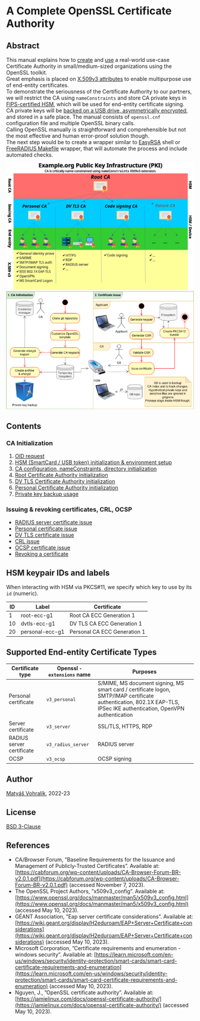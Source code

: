 # A Complete OpenSSL Certificate Authority
## Abstract
This manual explains how to [create](man/init-root.md) and [use](man/issue-personal.md) a real-world use-case Certificate Authority in small/medium-sized organizations using the OpenSSL toolkit.  
Great emphasis is placed on [X.509v3 attributes](#supported-end-entity-certificate-types) to enable multipurpose use of end-entity certificates.  
To demonstrate the seriousness of the Certificate Authority to our partners, we will restrict the CA using `nameConstraints` and store CA private keys in [FIPS-certified HSM](man/init-token.md), which will be used for end-entity certificate signing.  
CA private keys will be [backed on a USB drive, asymmetrically encrypted](man/backup.md), and stored in a safe place.
The manual consists of `openssl.cnf` configuration file and multiple OpenSSL binary calls.  
Calling OpenSSL manually is straightforward and comprehensible but not the most effective and human error-proof solution though.  
The next step would be to create a wrapper similar to [EasyRSA](https://github.com/OpenVPN/easy-rsa) shell or [FreeRADIUS Makefile](https://github.com/FreeRADIUS/freeradius-server/blob/master/raddb/certs/Makefile) wrapper, that will automate the process and include automated checks.

![CA Hierarchy diagram](./doc/hierarchy/pki.jpg)
![Process diagram](./doc/process.jpg)


## Contents
### CA Initialization
1. [OID request](man/oid.md)
2. [HSM (SmartCard / USB token) initialization & environment setup](man/init-hsm.md)
3. [CA configuration, nameConstraints, directory initialization](man/init.md)
4. [Root Certificate Authority initialization](man/init-root.md)
5. [DV TLS Certificate Authority initialization](man/init-dvtls.md)
6. [Personal Certificate Authority initialization](man/init-personal.md)
7. [Private key backup usage](man/backup.md)

### Issuing & revoking certificates, CRL, OCSP
- [RADIUS server certificate issue](man/issue-radius.md)
- [Personal certificate issue](man/issue-personal.md)
- [DV TLS certificate issue](man/issue-dvtls.md)
- [CRL issue](man/issue-crl.md)
- [OCSP certificate issue](man/issue-ocsp.md)
- [Revoking a certificate](man/revoke.md)

## HSM keypair IDs and labels
When interacting with HSM via PKCS#11, we specify which key to use by its `id` (numeric).

| **ID** | **Label**       | **Certificate**              |
|--------|-----------------|------------------------------|
| 1      | root-ecc-g1     | Root CA ECC Generation 1     |
| 10     | dvtls-ecc-g1    | DV TLS CA ECC Generation 1   |
| 20     | personal-ecc-g1 | Personal CA ECC Generation 1 |

## Supported End-entity Certificate Types
| **Certificate type**      | **Openssl `-extensions` name** | **Purposes**                                                                                                                      |
|---------------------------|------------------------------|-----------------------------------------------------------------------------------------------------------------------------------|
| Personal certificate      | `v3_personal`      | S/MIME, MS document signing, MS smart card / certificate logon, SMTP/IMAP certificate authentication, 802.1X EAP-TLS, IPSec IKE authentication, OpenVPN authentication |
| Server certificate        | `v3_server`        | SSL/TLS, HTTPS, RDP |
| RADIUS server certificate | `v3_radius_server` | RADIUS server |
| OCSP                      | `v3_ocsp`          | OCSP signing |

## Author
[Matyáš Vohralík](https://mv.cesium.cz), 2022-23

## License
[BSD 3-Clause](LICENSE)

## References
- CA/Browser Forum, ”Baseline Requirements for the Issuance and
Management of Publicly‐Trusted Certificates”. Available at: [https://cabforum.org/wp-content/uploads/CA-Browser-Forum-BR-v2.0.1.pdf](https://cabforum.org/wp-content/uploads/CA-Browser-Forum-BR-v2.0.1.pdf) (accessed November 7, 2023).
- The OpenSSL Project Authors, ”x509v3_config”. Available at: [https://www.openssl.org/docs/manmaster/man5/x509v3_config.html](https://www.openssl.org/docs/manmaster/man5/x509v3_config.html) (accessed May 10, 2023). 
- GÉANT Association, ”Eap server certificate considerations”. Available at: [https://wiki.geant.org/display/H2eduroam/EAP+Server+Certificate+considerations](https://wiki.geant.org/display/H2eduroam/EAP+Server+Certificate+considerations) (accessed May 10, 2023). 
- Microsoft Corporation, ”Certificate requirements and enumeration - windows security”. Available at: [https://learn.microsoft.com/en-us/windows/security/identity-protection/smart-cards/smart-card-certificate-requirements-and-enumeration](https://learn.microsoft.com/en-us/windows/security/identity-protection/smart-cards/smart-card-certificate-requirements-and-enumeration) (accessed May 10, 2023). 
- Nguyen, J., ”OpenSSL certificate authority”. Available at: [https://jamielinux.com/docs/openssl-certificate-authority/](https://jamielinux.com/docs/openssl-certificate-authority/) (accessed May 10, 2023).
